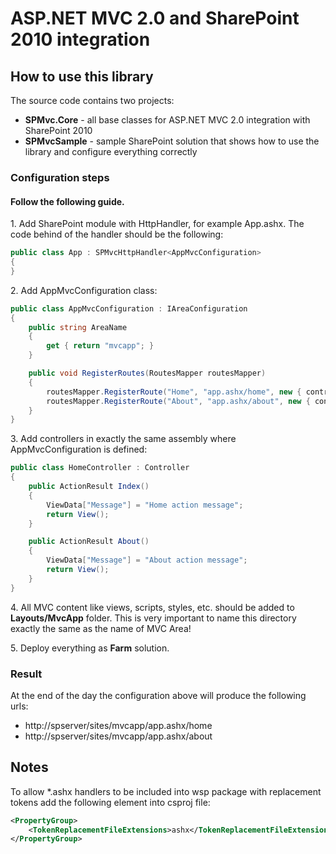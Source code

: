ASP.NET MVC 2.0 and SharePoint 2010 integration
===============================================

How to use this library
-----------------------

The source code contains two projects:

- **SPMvc.Core** - all base classes for ASP.NET MVC 2.0 integration with SharePoint 2010
- **SPMvcSample** - sample SharePoint solution that shows how to use the library and configure everything correctly

### Configuration steps
#### Follow the following guide.

1\. Add SharePoint module with HttpHandler, for example App.ashx. The code behind of the handler should be the following:

```cs
public class App : SPMvcHttpHandler<AppMvcConfiguration>
{
}
```

2\. Add AppMvcConfiguration class:

```cs
public class AppMvcConfiguration : IAreaConfiguration
{
	public string AreaName
	{
		get { return "mvcapp"; }
	}

	public void RegisterRoutes(RoutesMapper routesMapper)
	{
		routesMapper.RegisterRoute("Home", "app.ashx/home", new { controller = "Home", action = "Index" });
		routesMapper.RegisterRoute("About", "app.ashx/about", new { controller = "Home", action = "About" });
	}
}
```

3\. Add controllers in exactly the same assembly where AppMvcConfiguration is defined:

```cs
public class HomeController : Controller
{
	public ActionResult Index()
	{
		ViewData["Message"] = "Home action message";
		return View();
	}

	public ActionResult About()
	{
		ViewData["Message"] = "About action message";
		return View();
	}
}
```

4\. All MVC content like views, scripts, styles, etc. should be added to **Layouts/MvcApp** folder. This is very important to name this directory exactly the same as the name of MVC Area!

5\. Deploy everything as **Farm** solution.

### Result

At the end of the day the configuration above will produce the following urls:

* http://spserver/sites/mvcapp/app.ashx/home
* http://spserver/sites/mvcapp/app.ashx/about

Notes
-----

To allow *.ashx handlers to be included into wsp package with replacement tokens add the following element into csproj file:

```xml
<PropertyGroup>
	<TokenReplacementFileExtensions>ashx</TokenReplacementFileExtensions>
</PropertyGroup>
```